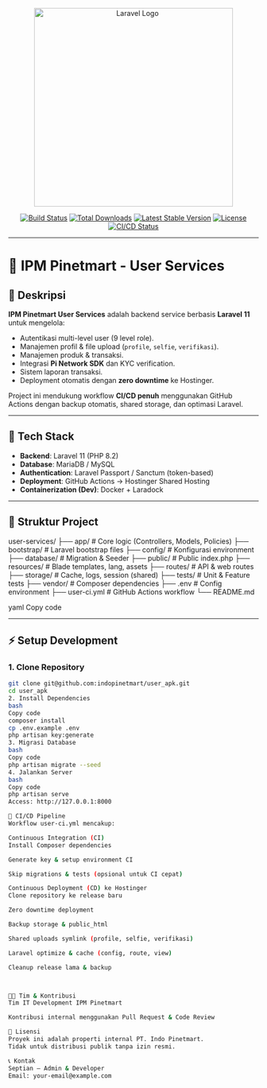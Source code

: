 <p align="center">
  <a href="https://laravel.com" target="_blank">
    <img src="https://raw.githubusercontent.com/laravel/art/master/logo-lockup/5%20SVG/2%20CMYK/1%20Full%20Color/laravel-logolockup-cmyk-red.svg" width="400" alt="Laravel Logo">
  </a>
</p>

<p align="center">
  <a href="https://github.com/laravel/framework/actions"><img src="https://github.com/laravel/framework/workflows/tests/badge.svg" alt="Build Status"></a>
  <a href="https://packagist.org/packages/laravel/framework"><img src="https://img.shields.io/packagist/dt/laravel/framework" alt="Total Downloads"></a>
  <a href="https://packagist.org/packages/laravel/framework"><img src="https://img.shields.io/packagist/v/laravel/framework" alt="Latest Stable Version"></a>
  <a href="https://packagist.org/packages/laravel/framework"><img src="https://img.shields.io/packagist/l/laravel/framework" alt="License"></a>
  <a href="https://github.com/indopinetmart/user_apk/actions/workflows/user-ci.yml/badge.svg"><img src="https://github.com/indopinetmart/user_apk/actions/workflows/user-ci.yml/badge.svg" alt="CI/CD Status"></a>
</p>

---

# 🏢 IPM Pinetmart - User Services

## 📌 Deskripsi
**IPM Pinetmart User Services** adalah backend service berbasis **Laravel 11** untuk mengelola:

- Autentikasi multi-level user (9 level role).  
- Manajemen profil & file upload (`profile`, `selfie`, `verifikasi`).  
- Manajemen produk & transaksi.  
- Integrasi **Pi Network SDK** dan KYC verification.  
- Sistem laporan transaksi.  
- Deployment otomatis dengan **zero downtime** ke Hostinger.

Project ini mendukung workflow **CI/CD penuh** menggunakan GitHub Actions dengan backup otomatis, shared storage, dan optimasi Laravel.

---

## 🚀 Tech Stack
- **Backend**: Laravel 11 (PHP 8.2)  
- **Database**: MariaDB / MySQL  
- **Authentication**: Laravel Passport / Sanctum (token-based)  
- **Deployment**: GitHub Actions → Hostinger Shared Hosting  
- **Containerization (Dev)**: Docker + Laradock  

---

## 📂 Struktur Project
user-services/
├── app/ # Core logic (Controllers, Models, Policies)
├── bootstrap/ # Laravel bootstrap files
├── config/ # Konfigurasi environment
├── database/ # Migration & Seeder
├── public/ # Public index.php
├── resources/ # Blade templates, lang, assets
├── routes/ # API & web routes
├── storage/ # Cache, logs, session (shared)
├── tests/ # Unit & Feature tests
├── vendor/ # Composer dependencies
├── .env # Config environment
├── user-ci.yml # GitHub Actions workflow
└── README.md

yaml
Copy code

---

## ⚡️ Setup Development

### 1. Clone Repository
```bash
git clone git@github.com:indopinetmart/user_apk.git
cd user_apk
2. Install Dependencies
bash
Copy code
composer install
cp .env.example .env
php artisan key:generate
3. Migrasi Database
bash
Copy code
php artisan migrate --seed
4. Jalankan Server
bash
Copy code
php artisan serve
Access: http://127.0.0.1:8000

🔄 CI/CD Pipeline
Workflow user-ci.yml mencakup:

Continuous Integration (CI)
Install Composer dependencies

Generate key & setup environment CI

Skip migrations & tests (opsional untuk CI cepat)

Continuous Deployment (CD) ke Hostinger
Clone repository ke release baru

Zero downtime deployment

Backup storage & public_html

Shared uploads symlink (profile, selfie, verifikasi)

Laravel optimize & cache (config, route, view)

Cleanup release lama & backup



👨‍💻 Tim & Kontribusi
Tim IT Development IPM Pinetmart

Kontribusi internal menggunakan Pull Request & Code Review

📜 Lisensi
Proyek ini adalah properti internal PT. Indo Pinetmart.
Tidak untuk distribusi publik tanpa izin resmi.

📞 Kontak
Septian – Admin & Developer
Email: your-email@example.com
